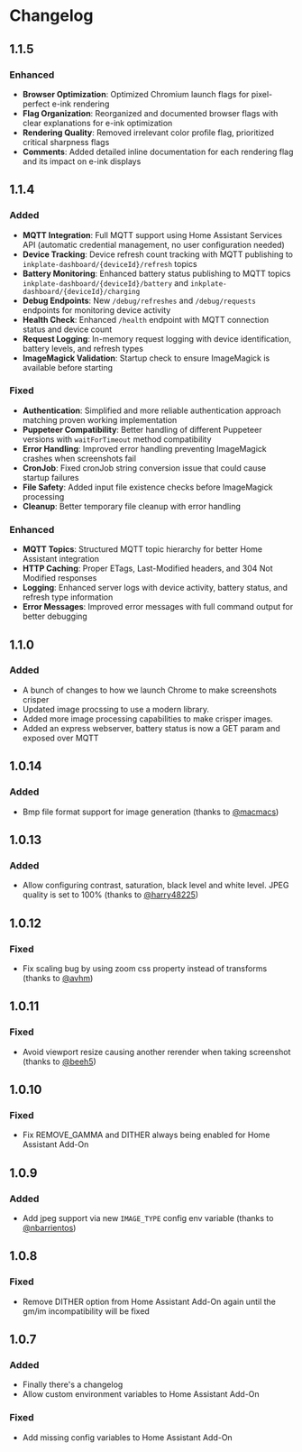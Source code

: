 # Changelog

## 1.1.5

### Enhanced
* **Browser Optimization**: Optimized Chromium launch flags for pixel-perfect e-ink rendering
* **Flag Organization**: Reorganized and documented browser flags with clear explanations for e-ink optimization
* **Rendering Quality**: Removed irrelevant color profile flag, prioritized critical sharpness flags
* **Comments**: Added detailed inline documentation for each rendering flag and its impact on e-ink displays

## 1.1.4

### Added
* **MQTT Integration**: Full MQTT support using Home Assistant Services API (automatic credential management, no user configuration needed)
* **Device Tracking**: Device refresh count tracking with MQTT publishing to `inkplate-dashboard/{deviceId}/refresh` topics
* **Battery Monitoring**: Enhanced battery status publishing to MQTT topics `inkplate-dashboard/{deviceId}/battery` and `inkplate-dashboard/{deviceId}/charging`
* **Debug Endpoints**: New `/debug/refreshes` and `/debug/requests` endpoints for monitoring device activity
* **Health Check**: Enhanced `/health` endpoint with MQTT connection status and device count
* **Request Logging**: In-memory request logging with device identification, battery levels, and refresh types
* **ImageMagick Validation**: Startup check to ensure ImageMagick is available before starting

### Fixed
* **Authentication**: Simplified and more reliable authentication approach matching proven working implementation
* **Puppeteer Compatibility**: Better handling of different Puppeteer versions with `waitForTimeout` method compatibility
* **Error Handling**: Improved error handling preventing ImageMagick crashes when screenshots fail
* **CronJob**: Fixed cronJob string conversion issue that could cause startup failures
* **File Safety**: Added input file existence checks before ImageMagick processing
* **Cleanup**: Better temporary file cleanup with error handling

### Enhanced
* **MQTT Topics**: Structured MQTT topic hierarchy for better Home Assistant integration
* **HTTP Caching**: Proper ETags, Last-Modified headers, and 304 Not Modified responses
* **Logging**: Enhanced server logs with device activity, battery status, and refresh type information
* **Error Messages**: Improved error messages with full command output for better debugging

## 1.1.0

### Added
 * A bunch of changes to how we launch Chrome to make screenshots crisper
 * Updated image procssing to use a modern library.
 * Added more image processing capabilities to make crisper images.
 * Added an express webserver, battery status is now a GET param and exposed over MQTT

## 1.0.14

### Added

* Bmp file format support for image generation (thanks to [@macmacs](https://github.com/macmacs))

## 1.0.13

### Added

* Allow configuring contrast, saturation, black level and white level. JPEG quality is set to 100% (thanks to [@harry48225](https://github.com/harry48225))

## 1.0.12

### Fixed

* Fix scaling bug by using zoom css property instead of transforms (thanks to [@avhm](https://github.com/avhm))

## 1.0.11

### Fixed

* Avoid viewport resize causing another rerender when taking screenshot (thanks to [@beeh5](https://github.com/beeh5))

## 1.0.10

### Fixed

* Fix REMOVE_GAMMA and DITHER always being enabled for Home Assistant Add-On

## 1.0.9

### Added

* Add jpeg support via new `IMAGE_TYPE` config env variable (thanks to [@nbarrientos](https://github.com/nbarrientos))

## 1.0.8

### Fixed

* Remove DITHER option from Home Assistant Add-On again until the gm/im incompatibility will be fixed

## 1.0.7

### Added

* Finally there's a changelog
* Allow custom environment variables to Home Assistant Add-On

### Fixed

* Add missing config variables to Home Assistant Add-On
